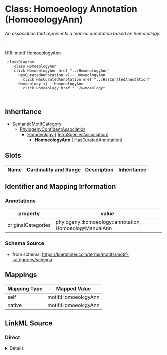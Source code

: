 

# Class: Homoeology Annotation (HomoeologyAnn) 


_An association that represents a manual annotation based on homoeology._

__





URI: [motif:HomoeologyAnn](https://knetminer.com/terms/motifs/motif-categories/HomoeologyAnn)






```mermaid
 classDiagram
    class HomoeologyAnn
    click HomoeologyAnn href "../HomoeologyAnn"
      HasCuratedAnnotation <|-- HomoeologyAnn
        click HasCuratedAnnotation href "../HasCuratedAnnotation"
      Homoeology <|-- HomoeologyAnn
        click Homoeology href "../Homoeology"
      
      
```





## Inheritance
* [SemanticMotifCategory](SemanticMotifCategory.md)
    * [PhylogenyConfidentAssociation](PhylogenyConfidentAssociation.md)
        * [Homoeology](Homoeology.md) [ [IntraSpeciesAssociation](IntraSpeciesAssociation.md)]
            * **HomoeologyAnn** [ [HasCuratedAnnotation](HasCuratedAnnotation.md)]



## Slots

| Name | Cardinality and Range | Description | Inheritance |
| ---  | --- | --- | --- |









## Identifier and Mapping Information





### Annotations

| property | value |
| --- | --- |
| originalCategories | phylogeny::homoeology::annotation, HomoeologyManualAnn |




### Schema Source


* from schema: https://knetminer.com/terms/motifs/motif-categories/schema




## Mappings

| Mapping Type | Mapped Value |
| ---  | ---  |
| self | motif:HomoeologyAnn |
| native | motif:HomoeologyAnn |







## LinkML Source

<!-- TODO: investigate https://stackoverflow.com/questions/37606292/how-to-create-tabbed-code-blocks-in-mkdocs-or-sphinx -->

### Direct

<details>
```yaml
name: HomoeologyAnn
annotations:
  originalCategories:
    tag: originalCategories
    value: phylogeny::homoeology::annotation, HomoeologyManualAnn
description: 'An association that represents a manual annotation based on homoeology.

  '
title: Homoeology Annotation
notes:
- 'original category no: 3.4'
from_schema: https://knetminer.com/terms/motifs/motif-categories/schema
is_a: Homoeology
mixins:
- HasCuratedAnnotation

```
</details>

### Induced

<details>
```yaml
name: HomoeologyAnn
annotations:
  originalCategories:
    tag: originalCategories
    value: phylogeny::homoeology::annotation, HomoeologyManualAnn
description: 'An association that represents a manual annotation based on homoeology.

  '
title: Homoeology Annotation
notes:
- 'original category no: 3.4'
from_schema: https://knetminer.com/terms/motifs/motif-categories/schema
is_a: Homoeology
mixins:
- HasCuratedAnnotation

```
</details>
